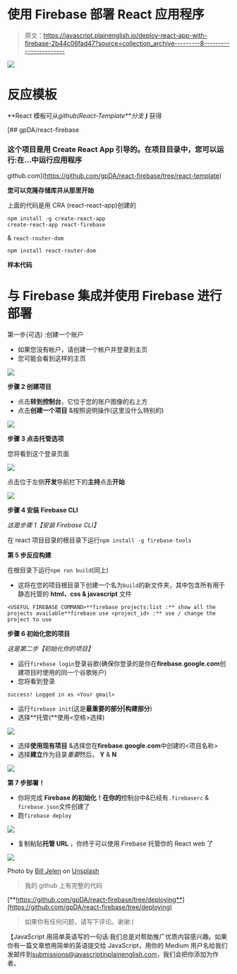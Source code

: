 # 使用 Firebase 部署 React 应用程序

> 原文：<https://javascript.plainenglish.io/deploy-react-app-with-firebase-2b44c06fad47?source=collection_archive---------8----------------------->

![](img/bea1fdc9bcca041f9ec6d84088cb55d0.png)

# 反应模板

**React 模板可从*github(React-Template****分支* ***)*** 获得

[](https://github.com/gpDA/react-firebase/tree/react-template) [## gpDA/react-firebase

### 这个项目是用 Create React App 引导的。在项目目录中，您可以运行:在…中运行应用程序

github.com](https://github.com/gpDA/react-firebase/tree/react-template) 

**您可以克隆存储库并从那里开始**

上面的代码是用 CRA (react-react-app)创建的

```
npm install -g create-react-app
create-react-app react-firebase
```

& `react-router-dom`

```
npm install react-router-dom
```

**样本代码**

# 与 Firebase 集成并使用 Firebase 进行部署

第一步(可选) :创建一个账户

*   如果您没有帐户，请创建一个帐户并登录到主页
*   您可能会看到这样的主页

![](img/6424a8955e7b44b7d32f451133b33278.png)

**步骤 2 创建项目**

*   点击**转到控制台**，它位于您的账户图像的右上方
*   点击**创建一个项目** &按照说明操作(这里没什么特别的)

![](img/522f97a8959d9d03290e4cd7cffddf28.png)

**步骤 3 点击托管选项**

您将看到这个登录页面

![](img/303fb9831b5d0fb8650aeb2d85cfc3d7.png)

点击位于左侧**开发**导航栏下的**主持**点击**开始**

![](img/8846bf7f724f40ed0dfe8777a4fe652b.png)

**步骤 4 安装 Firebase CLI**

*这是步骤 1【安装 Firebase CLI】*

在 react 项目目录的根目录下运行`npm install -g firebase-tools`

**第 5 步反应构建**

在根目录下运行`npm run build`(同上)

*   这将在您的项目根目录下创建一个名为`build`的新文件夹，其中包含所有用于静态托管的 **html、css & javascript** 文件

```
<USEFUL FIREBASE COMMAND>**firebase projects:list :** show all the projects available**firebase use <project_id> :** use / change the project to use
```

**步骤 6 初始化您的项目**

*这是第二步【初始化你的项目】*

*   运行`firebase login`登录谷歌(确保你登录的是你在**firebase.google.com**创建项目时使用的同一个谷歌账户)
*   您将看到登录

```
success! Logged in as <Your gmail>
```

*   运行`firebase init`(这是**最重要的部分|构建部分**)
*   选择**托管(**使用<空格>选择)

![](img/f45470992a92cc41bf062b80c5cd4db6.png)

*   选择**使用现有项目** &选择您在**firebase.google.com**中创建的<项目名称>
*   选择**建立**作为目录*重要*然后， **Y** & **N**

![](img/fc22ade2212f992bc19dc9162dda7249.png)

**第 7 步部署！**

*   你将完成 **Firebase 的初始化！在你的**控制台中&已经有`.firebaserc` & `firebase.json`文件创建了
*   跑`firebase deploy`

![](img/b6e373c5dd0f6c02eb200cc22cb01f72.png)

*   复制粘贴**托管 URL** ，你终于可以使用 Firebase 托管你的 React web 了

![](img/f96657337be4338ff4216246d531f645.png)

Photo by [Bill Jelen](https://unsplash.com/@billjelen?utm_source=medium&utm_medium=referral) on [Unsplash](https://unsplash.com?utm_source=medium&utm_medium=referral)

> 我的 github 上有完整的代码

[**https://github.com/gpDA/react-firebase/tree/deploying**](https://github.com/gpDA/react-firebase/tree/deploying)

> 如果你有任何问题，请写下评论。谢谢:)

【JavaScript 用简单英语写的一句话:我们总是对帮助推广优质内容感兴趣。如果你有一篇文章想用简单的英语提交给 JavaScript，用你的 Medium 用户名给我们发邮件到[submissions@javascriptinplainenglish.com](mailto:submissions@javascriptinplainenglish.com)，我们会把你添加为作者。